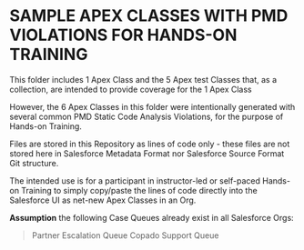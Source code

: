 # SAMPLE APEX CLASSES WITH PMD VIOLATIONS FOR HANDS-ON TRAINING

This folder includes 1 Apex Class and the 5 Apex test Classes that, as a collection, are intended to provide coverage for the 1 Apex Class

However, the 6 Apex Classes in this folder were intentionally generated with several common PMD Static Code Analysis Violations, for the purpose of Hands-on Training.

Files are stored in this Repository as lines of code only - these files are not stored here in Salesforce Metadata Format nor Salesforce Source Format Git structure.

The intended use is for a participant in instructor-led or self-paced Hands-on Training to simply copy/paste the lines of code directly into the Salesforce UI as net-new Apex Classes in an Org.

**Assumption** the following Case Queues already exist in all Salesforce Orgs:
> Partner Escalation Queue
> Copado Support Queue
